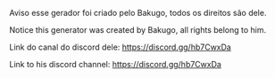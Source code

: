Aviso esse gerador foi criado pelo Bakugo, todos os direitos são dele.


Notice this generator was created by Bakugo, all rights belong to him. 


Link do canal do discord dele: https://discord.gg/hb7CwxDa

Link to his discord channel: https://discord.gg/hb7CwxDa
